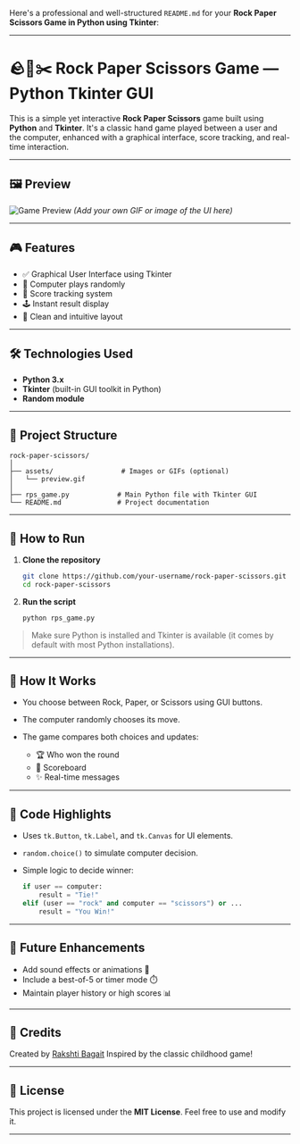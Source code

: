 Here's a professional and well-structured `README.md` for your **Rock Paper Scissors Game in Python using Tkinter**:

---

# 🪨📄✂️ Rock Paper Scissors Game — Python Tkinter GUI

This is a simple yet interactive **Rock Paper Scissors** game built using **Python** and **Tkinter**. It's a classic hand game played between a user and the computer, enhanced with a graphical interface, score tracking, and real-time interaction.

---

## 🖼️ Preview

![Game Preview](assets/preview.gif)
*(Add your own GIF or image of the UI here)*

---

## 🎮 Features

* ✅ Graphical User Interface using Tkinter
* 🤖 Computer plays randomly
* 🧠 Score tracking system
* 🕹️ Instant result display
* 🎨 Clean and intuitive layout

---

## 🛠️ Technologies Used

* **Python 3.x**
* **Tkinter** (built-in GUI toolkit in Python)
* **Random module**

---

## 📁 Project Structure

```
rock-paper-scissors/
│
├── assets/                 # Images or GIFs (optional)
│   └── preview.gif
│
├── rps_game.py            # Main Python file with Tkinter GUI
└── README.md              # Project documentation
```

---

## 🚀 How to Run

1. **Clone the repository**

   ```bash
   git clone https://github.com/your-username/rock-paper-scissors.git
   cd rock-paper-scissors
   ```

2. **Run the script**

   ```bash
   python rps_game.py
   ```

> Make sure Python is installed and Tkinter is available (it comes by default with most Python installations).

---

## 🧠 How It Works

* You choose between Rock, Paper, or Scissors using GUI buttons.
* The computer randomly chooses its move.
* The game compares both choices and updates:

  * 🏆 Who won the round
  * 🔁 Scoreboard
  * ✨ Real-time messages

---

## 🔧 Code Highlights

* Uses `tk.Button`, `tk.Label`, and `tk.Canvas` for UI elements.
* `random.choice()` to simulate computer decision.
* Simple logic to decide winner:

  ```python
  if user == computer:
      result = "Tie!"
  elif (user == "rock" and computer == "scissors") or ...
      result = "You Win!"
  ```

---

## 📌 Future Enhancements

* Add sound effects or animations 🎵
* Include a best-of-5 or timer mode ⏱️
* Maintain player history or high scores 📊

---

## 🙌 Credits

Created by [Rakshti Bagait](https://github.com/rakshitbagait)
Inspired by the classic childhood game!

---

## 📜 License

This project is licensed under the **MIT License**. Feel free to use and modify it.

---


